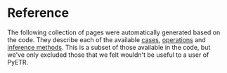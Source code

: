 # Reference

The following collection of pages were automatically generated based on the code. They describe each of the available [cases](./case_index.md), [operations](./view_methods.md) and [inference methods](./inference_index.md). This is a subset of those available in the code, but we've only excluded those that we felt wouldn't be useful to a user of PyETR.

